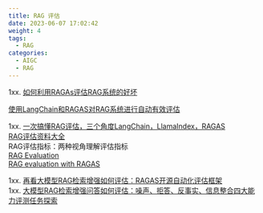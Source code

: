 ```yaml
---
title: RAG 评估
date: 2023-06-07 17:02:42
weight: 4
tags:
  - RAG
categories: 
  - AIGC
  - RAG  
---
```


<p></p>
<!-- more -->


1xx. [如何利用RAGAs评估RAG系统的好坏](https://www.bilibili.com/video/BV1Jz421Q7Lw/)  

[使用LangChain和RAGAS对RAG系统进行自动有效评估](https://github.com/blackinkkkxi/RAG_langchain/blob/main/learn/evaluation/RAGAS-langchian.ipynb)  

1xx. [一次搞懂RAG评估，三个角度LangChain，LlamaIndex，RAGAS](https://www.bilibili.com/video/BV1aZ421W7DB/)   
   [RAG评估资料大全 ](https://techdiylife.github.io/blog/blog.html?category1=c02&blogid=0053)  
   RAG评估指标：两种视角理解评估指标   
   [RAG Evaluation](https://docs.smith.langchain.com/old/cookbook/testing-examples/rag_eval)  
   [RAG evaluation with RAGAS](https://docs.smith.langchain.com/old/cookbook/testing-examples/ragas)  

1xx. [再看大模型RAG检索增强如何评估：RAGAS开源自动化评估框架](https://mp.weixin.qq.com/s?__biz=MzAxMjc3MjkyMg==&mid=2648404511&idx=2&sn=fefb78c1d920cb5b437f2e3da9935637)  
1xx. [大模型RAG检索增强问答如何评估：噪声、拒答、反事实、信息整合四大能力评测任务探索 ](https://mp.weixin.qq.com/s?__biz=MzAxMjc3MjkyMg==&mid=2648404476&idx=2&sn=d07b27dc9162ab0aaec3108004e4cfbe)